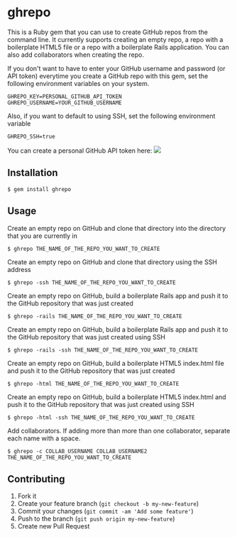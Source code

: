 # ghrepo

This is a Ruby gem that you can use to create GitHub repos from the command line. It currently supports creating an empty repo, a repo with a boilerplate HTML5 file or a repo with a boilerplate Rails application. You can also add collaborators when creating the repo.

If you don't want to have to enter your GitHub username and password (or API token) everytime you create a GitHub repo with this gem, set the following environment variables on your system.

```
GHREPO_KEY=PERSONAL_GITHUB_API_TOKEN
GHREPO_USERNAME=YOUR_GITHUB_USERNAME
```

Also, if you want to default to using SSH, set the following environment variable

```
GHREPO_SSH=true
```

You can create a personal GitHub API token here:
<img src="http://monosnap.com/image/5k6tgEW16fB9cajNn43q6s3Q8gJnZM.png">

## Installation

    $ gem install ghrepo

## Usage

Create an empty repo on GitHub and clone that directory into the directory that you are currently in

```
$ ghrepo THE_NAME_OF_THE_REPO_YOU_WANT_TO_CREATE
```

Create an empty repo on GitHub and clone that directory using the SSH address

```
$ ghrepo -ssh THE_NAME_OF_THE_REPO_YOU_WANT_TO_CREATE
```

Create an empty repo on GitHub, build a boilerplate Rails app and push it to the GitHub repository that was just created

```
$ ghrepo -rails THE_NAME_OF_THE_REPO_YOU_WANT_TO_CREATE
```

Create an empty repo on GitHub, build a boilerplate Rails app and push it to the GitHub repository that was just created using SSH

```
$ ghrepo -rails -ssh THE_NAME_OF_THE_REPO_YOU_WANT_TO_CREATE
```

Create an empty repo on GitHub, build a boilerplate HTML5 index.html file and push it to the GitHub repository that was just created

```
$ ghrepo -html THE_NAME_OF_THE_REPO_YOU_WANT_TO_CREATE
```

Create an empty repo on GitHub, build a boilerplate HTML5 index.html and push it to the GitHub repository that was just created using SSH

```
$ ghrepo -html -ssh THE_NAME_OF_THE_REPO_YOU_WANT_TO_CREATE
```

Add collaborators. If adding more than more than one collaborator, separate each name with a space.

```
$ ghrepo -c COLLAB_USERNAME COLLAB_USERNAME2 THE_NAME_OF_THE_REPO_YOU_WANT_TO_CREATE
```

## Contributing

1. Fork it
2. Create your feature branch (`git checkout -b my-new-feature`)
3. Commit your changes (`git commit -am 'Add some feature'`)
4. Push to the branch (`git push origin my-new-feature`)
5. Create new Pull Request
